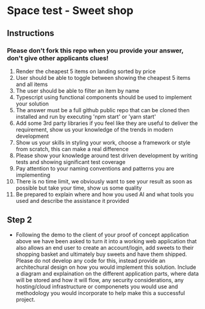 # Space test - Sweet shop

## Instructions
### Please don't fork this repo when you provide your answer, don't give other applicants clues!

1. Render the cheapest 5 items on landing sorted by price
2. User should be able to toggle between showing the cheapest 5 items and all items
3. The user should be able to filter an item by name  
4. Typescript using functional components should be used to implement your solution
5. The answer must be a full github public repo that can be cloned then installed and run by executing 'npm start' or 'yarn start'
6. Add some 3rd party libraries if you feel like they are useful to deliver the requirement, show us your knowledge of the trends in modern development
7. Show us your skills in styling your work, choose a framework or style from scratch, this can make a real difference
8. Please show your knowledge around test driven development by writing tests and showing significant test coverage
9. Pay attention to your naming conventions and patterns you are implementing
10. There is no time limit, we obviously want to see your result as soon as possible but take your time, show us some quality
11. Be prepared to explain where and how you used AI and what tools you used and describe the assistance it provided

## Step 2

- Following the demo to the client of your proof of concept application above we have been asked to turn it into a working web application that also allows an end user to create an account/login, add sweets to their shopping basket and ultimately buy sweets and have them shipped. Please do not develop any code for this, instead provide an architechural design on how you would implement this solution. Include a diagram and explaination on the different application parts, where data will be stored and how it will flow, any security considerations, any hosting/cloud infrastructure or componenets you would use and methodology you would incorporate to help make this a successful project.



